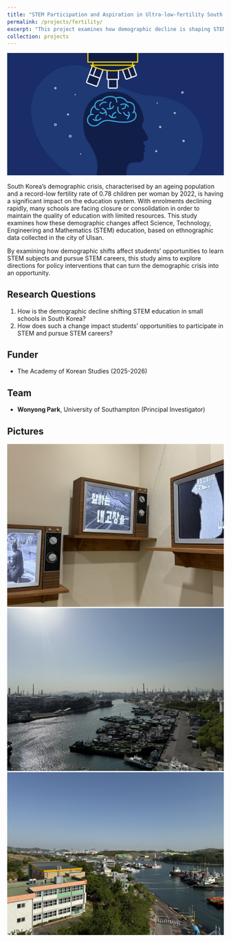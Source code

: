 ```yaml
---
title: "STEM Participation and Aspiration in Ultra-low-fertility South Korea"
permalink: /projects/fertility/
excerpt: "This project examines how demographic decline is shaping STEM education in South Korean schools, and how it is affecting students’ opportunities in STEM fields. <br/><br/><img src='/images/korea1.jpg' width='400'>"
collection: projects
---
```


<img src='/images/korea1.jpg'>

South Korea’s demographic crisis, characterised by an ageing population and a record-low fertility rate of 0.78 children per woman by 2022, is having a significant impact on the education system. With enrolments declining rapidly, many schools are facing closure or consolidation in order to maintain the quality of education with limited resources. This study examines how these demographic changes affect Science, Technology, Engineering and Mathematics (STEM) education, based on ethnographic data collected in the city of Ulsan. 

By examining how demographic shifts affect students’ opportunities to learn STEM subjects and pursue STEM careers, this study aims to explore directions for policy interventions that can turn the demographic crisis into an opportunity.

## Research Questions
1.	How is the demographic decline shifting STEM education in small schools in South Korea?
2.	How does such a change impact students’ opportunities to participate in STEM and pursue STEM careers?

## Funder
* The Academy of Korean Studies (2025-2026)

## Team
* **Wonyong Park**, University of Southampton (Principal Investigator)

## Pictures
<img src='/images/IMG_0657.JPEG'>
<img src='/images/IMG_0674.JPEG'>
<img src='/images/IMG_0681.JPEG'>